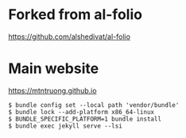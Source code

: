 # Forked from al-folio
https://github.com/alshedivat/al-folio

# Main website
https://mtntruong.github.io

```
$ bundle config set --local path 'vendor/bundle'
$ bundle lock --add-platform x86_64-linux
$ BUNDLE_SPECIFIC_PLATFORM=1 bundle install
$ bundle exec jekyll serve --lsi
```
